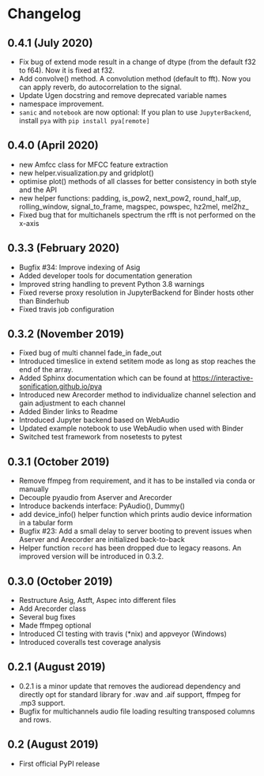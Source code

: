 # Changelog

## 0.4.1 (July 2020)
* Fix bug of extend mode result in a change of dtype (from the default f32 to f64). Now it is fixed at f32.
* Add convolve() method. A convolution method (default to fft). Now you can apply reverb, do autocorrelation to the signal.
* Update Ugen docstring and remove deprecated variable names
* namespace improvement.
* `sanic` and `notebook` are now optional: If you plan to use `JupyterBackend`, install `pya` with `pip install pya[remote]`

## 0.4.0 (April 2020)
* new Amfcc class for MFCC feature extraction
* new helper.visualization.py and gridplot()
* optimise plot() methods of all classes for better consistency in both style and the API
* new helper functions: padding, is_pow2, next_pow2, round_half_up, rolling_window, signal_to_frame,
  magspec, powspec, hz2mel, mel2hz_
* Fixed bug that for multichanels spectrum the rfft is not performed on the x-axis

## 0.3.3 (February 2020)

* Bugfix #34: Improve indexing of Asig
* Added developer tools for documentation generation
* Improved string handling to prevent Python 3.8 warnings
* Fixed reverse proxy resolution in JupyterBackend for Binder hosts other than Binderhub
* Fixed travis job configuration

## 0.3.2 (November 2019)

* Fixed bug of multi channel fade_in fade_out
* Introduced timeslice in extend setitem mode as long as stop reaches the end of the array.
* Added Sphinx documentation which can be found at https://interactive-sonification.github.io/pya
* Introduced new Arecorder method to individualize channel selection and gain adjustment to each channel
* Added Binder links to Readme
* Introduced Jupyter backend based on WebAudio
* Updated example notebook to use WebAudio when used with Binder
* Switched test framework from nosetests to pytest


## 0.3.1 (October 2019)

* Remove ffmpeg from requirement, and it has to be installed via conda or manually
* Decouple pyaudio from Aserver and Arecorder
* Introduce backends interface: PyAudio(), Dummy()
* add device_info() helper function which prints audio device information in a tabular form
* Bugfix #23: Add a small delay to server booting to prevent issues when Aserver and Arecorder are initialized back-to-back
* Helper function `record` has been dropped due to legacy reasons. An improved version will be introduced in 0.3.2.


## 0.3.0 (October 2019)

* Restructure Asig, Astft, Aspec into different files
* Add Arecorder class
* Several bug fixes
* Made ffmpeg optional
* Introduced CI testing with travis (*nix) and appveyor (Windows)
* Introduced coveralls test coverage analysis


## 0.2.1 (August 2019)

* 0.2.1 is a minor update that removes the audioread dependency and directly opt for standard library for .wav and .aif support, ffmpeg for .mp3 support.
* Bugfix for multichannels audio file loading resulting transposed columns and rows.


## 0.2 (August 2019)

* First official PyPI release

